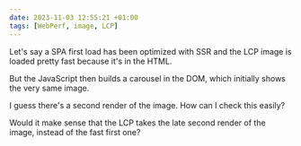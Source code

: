 ```yaml
---
date: 2023-11-03 12:55:21 +01:00
tags: [WebPerf, image, LCP]
---
```


Let's say a SPA first load has been optimized with SSR and the LCP image is loaded pretty fast because it's in the HTML.

But the JavaScript then builds a carousel in the DOM, which initially shows the very same image.

I guess there's a second render of the image. How can I check this easily?

Would it make sense that the LCP takes the late second render of the image, instead of the fast first one?
